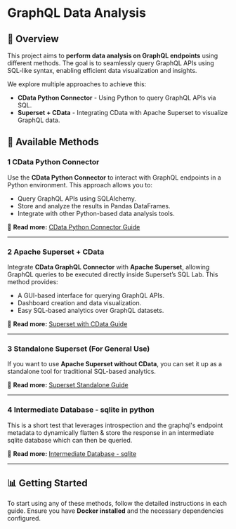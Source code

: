 # GraphQL Data Analysis

## 📌 Overview
This project aims to **perform data analysis on GraphQL endpoints** using different methods. The goal is to seamlessly query GraphQL APIs using SQL-like syntax, enabling efficient data visualization and insights.

We explore multiple approaches to achieve this:
- **CData Python Connector** - Using Python to query GraphQL APIs via SQL.
- **Superset + CData** - Integrating CData with Apache Superset to visualize GraphQL data.


## 🚀 Available Methods

### **1️ CData Python Connector**
Use the **CData Python Connector** to interact with GraphQL endpoints in a Python environment. This approach allows you to:
- Query GraphQL APIs using SQLAlchemy.
- Store and analyze the results in Pandas DataFrames.
- Integrate with other Python-based data analysis tools.

📖 **Read more:** [CData Python Connector Guide](cdata-connector-test/README.md)

---

### **2️ Apache Superset + CData**
Integrate **CData GraphQL Connector** with **Apache Superset**, allowing GraphQL queries to be executed directly inside Superset’s SQL Lab. This method provides:
- A GUI-based interface for querying GraphQL APIs.
- Dashboard creation and data visualization.
- Easy SQL-based analytics over GraphQL datasets.

📖 **Read more:** [Superset with CData Guide](docker/superset-cdata-support/README.md)

---

### **3️ Standalone Superset (For General Use)**
If you want to use **Apache Superset without CData**, you can set it up as a standalone tool for traditional SQL-based analytics.

📖 **Read more:** [Superset Standalone Guide](docker/superset/README.md)

---

### **4 Intermediate Database - sqlite in python**
This is a short test that leverages introspection and the graphql's endpoint metadata to dynamically flatten & store the response in an intermediate sqlite database which can then be queried. 

📖 **Read more:** [Intermediate Database - sqlite](sqllite-graphql-test/README.md)

---

## 📊 Getting Started
To start using any of these methods, follow the detailed instructions in each guide. Ensure you have **Docker installed** and the necessary dependencies configured.

